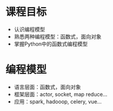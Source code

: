 # 课程目标
- 认识编程模型
- 熟悉两种编程模型：函数式，面向对象
- 掌握Python中的函数式编程模型


# 编程模型
- 语言层面：函数式，面向对象
- 框架层面：actor, socket, map reduce...
- 应用：spark, hadooop, celery, vue...
